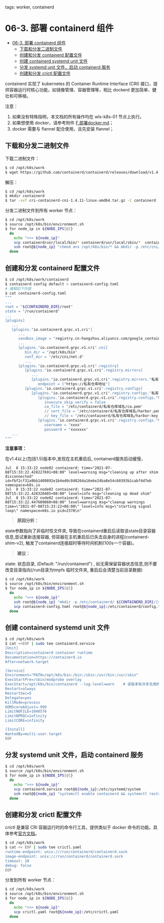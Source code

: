 tags: worker, containerd

# 06-3. 部署 containerd 组件
<!-- TOC -->

- [06-3. 部署 containerd 组件](#06-3-部署-containerd-组件)
    - [下载和分发二进制文件](#下载和分发二进制文件)
    - [创建和分发 containerd 配置文件](#创建和分发-containerd-配置文件)
    - [创建 containerd systemd unit 文件](#创建-containerd-systemd-unit-文件)
    - [分发 systemd unit 文件，启动 containerd 服务](#分发-systemd-unit-文件启动-containerd-服务)
    - [创建和分发 crictl 配置文件](#创建和分发-crictl-配置文件)

<!-- /TOC -->

containerd 实现了 kubernetes 的 Container Runtime Interface (CRI) 接口，提供容器运行时核心功能，如镜像管理、容器管理等，相比 dockerd 更加简单、健壮和可移植。

注意：
1. 如果没有特殊指明，本文档的所有操作均在 wls-k8s-01 节点上执行。
2. 如果想使用 docker，请参考附件 [F.部署docker.md](F.部署docker.md)；
3. docker 需要与 flannel 配合使用，且先安装 flannel；

## 下载和分发二进制文件

下载二进制文件：

``` bash
$ cd /opt/k8s/work
$ wget https://github.com/containerd/containerd/releases/download/v1.4.11/cri-containerd-cni-1.4.11-linux-amd64.tar.gz
```

解压：

``` bash
$ cd /opt/k8s/work
$ mkdir containerd
$ tar -xvf cri-containerd-cni-1.4.11-linux-amd64.tar.gz -C containerd
```

分发二进制文件到所有 worker 节点：

``` bash
$ cd /opt/k8s/work
$ source /opt/k8s/bin/environment.sh
$ for node_ip in ${NODE_IPS[@]}
  do
    echo ">>> ${node_ip}"
    scp containerd/usr/local/bin/* containerd/usr/local/sbin/*  containerd/opt/cni/bin/*  root@${node_ip}:/opt/k8s/bin
    ssh root@${node_ip} "chmod a+x /opt/k8s/bin/* && mkdir -p /etc/cni/net.d"
  done
```

## 创建和分发 containerd 配置文件

```bash
$ cd /opt/k8s/work/containerd
$ containerd config default > containerd-config.toml
# 编辑如下内容
$ cat containerd-config.toml
"""
...
root = "${CONTAINERD_DIR}/root"
state = "/run/containerd"
...
[plugins]
   ...
   [plugins."io.containerd.grpc.v1.cri"]
      ...
      sandbox_image = "registry.cn-hangzhou.aliyuncs.com/google_containers/pause:3.2"
      ...
      [plugins."io.containerd.grpc.v1.cri".cni]
         bin_dir = "/opt/k8s/bin"
         conf_dir = "/etc/cni/net.d"
         ...
      [plugins."io.containerd.grpc.v1.cri".registry]
         [plugins."io.containerd.grpc.v1.cri".registry.mirrors]
            ...
            [plugins."io.containerd.grpc.v1.cri".registry.mirrors."私有仓库域名"]
               endpoint = ["https://私有仓库地址"]
         [plugins."io.containerd.grpc.v1.cri".registry.configs]
            [plugins."io.containerd.grpc.v1.cri".registry.configs."私有仓库域名"]
               [plugins."io.containerd.grpc.v1.cri".registry.configs."私有仓库域名".tls]
                  insecure_skip_verify = false
                  ca_file = "/etc/containerd/私有仓库域名/ca.pem"             # 验证私有仓库证书有效性
                  // cert_file = "/etc/containerd/私有仓库域名/harbor.pem"    # 双向认证 客户端证书
                  // key_file = "/etc/containerd/私有仓库域名/harbor-key.pem" # 双向认证 客户端私钥
               [plugins."io.containerd.grpc.v1.cri".registry.configs."私有仓库域名".auth]
                  username = "xxxx"
                  password = "xxxxxxx"
   ...
""" 

```

**注意事项：**

在v1.4以上(包括1.5)版本中,发现在主机重启后, containerd服务启动缓慢，

```
Jul  8 15:33:22 node02 containerd: time="2021-07-08T15:33:22.428227691+08:00" level=warning msg="cleaning up after shim disconnected" id=fbf2cf31a9bb1409892e1b4ed0c848264a16e6e24ba8e54c60393b1cabf4d7eb namespace=k8s.io
Jul  8 15:33:22 node02 containerd: time="2021-07-08T15:33:22.428320485+08:00" level=info msg="cleaning up dead shim"
Jul  8 15:33:22 node02 containerd: time="2021-07-08T15:33:22.447609860+08:00" level=warning msg="cleanup warnings time=\"2021-07-08T15:33:22+08:00\" level=info msg=\"starting signal loop\" namespace=k8s.io pid=2378\n"
```

> **原因分析：**

state参数指向了非临时性文件夹, 导致在containerd重启后读取该state目录容器信息,尝试重新连接容器,  但容器在主机重启后已失去自身的进程(containerd-shim-v2), 触发了containerd连接超时等待时间机制(100s一个容器)。

> **建议：**

state: 状态目录, (Default: "/run/containerd") , 如无需保留容器状态信息,则不要改变目录指向(/run目录为tmpfs 临时文件夹, 重启后会清楚当前目录数据)



``` bash
$ cd /opt/k8s/work
$ source /opt/k8s/bin/environment.sh
$ for node_ip in ${NODE_IPS[@]}
  do
    echo ">>> ${node_ip}"
    ssh root@${node_ip} "mkdir -p /etc/containerd/ ${CONTAINERD_DIR}/{root,state}"
    scp containerd-config.toml root@${node_ip}:/etc/containerd/config.toml
  done
```

## 创建 containerd systemd unit 文件

``` bash
$ cd /opt/k8s/work
$ cat <<EOF | sudo tee containerd.service
[Unit]
Description=containerd container runtime
Documentation=https://containerd.io
After=network.target

[Service]
Environment="PATH=/opt/k8s/bin:/bin:/sbin:/usr/bin:/usr/sbin"
ExecStartPre=/sbin/modprobe overlay
ExecStart=/opt/k8s/bin/containerd --log-level=warn    # 该版本有许多无用的info日志
Restart=always
RestartSec=5
Delegate=yes
KillMode=process
OOMScoreAdjust=-999
LimitNOFILE=1048576
LimitNPROC=infinity
LimitCORE=infinity

[Install]
WantedBy=multi-user.target
EOF
```

## 分发 systemd unit 文件，启动 containerd 服务

``` bash
$ cd /opt/k8s/work
$ source /opt/k8s/bin/environment.sh
$ for node_ip in ${NODE_IPS[@]}
  do
    echo ">>> ${node_ip}"
    scp containerd.service root@${node_ip}:/etc/systemd/system
    ssh root@${node_ip} "systemctl enable containerd && systemctl restart containerd"
  done
```

## 创建和分发 crictl 配置文件

crictl 是兼容 CRI 容器运行时的命令行工具，提供类似于 docker 命令的功能。具体参考[官方文档](https://github.com/kubernetes-sigs/cri-tools/blob/master/docs/crictl.md)。

``` bash
$ cd /opt/k8s/work
$ cat << EOF | sudo tee crictl.yaml
runtime-endpoint: unix:///run/containerd/containerd.sock
image-endpoint: unix:///run/containerd/containerd.sock
timeout: 10
debug: false
EOF
```

分发到所有 worker 节点：

``` bash
$ cd /opt/k8s/work
$ source /opt/k8s/bin/environment.sh
$ for node_ip in ${NODE_IPS[@]}
  do
    echo ">>> ${node_ip}"
    scp crictl.yaml root@${node_ip}:/etc/crictl.yaml
  done
```
